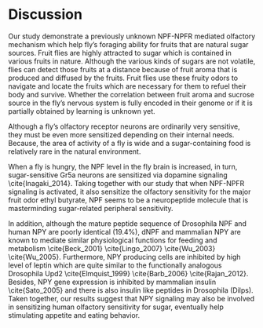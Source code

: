 # Discussion

Our study demonstrate a previously unknown NPF-NPFR mediated olfactory mechanism which help fly’s foraging ability for fruits that are natural sugar sources. Fruit flies are highly attracted to sugar which is contained in various fruits in nature. Although the various kinds of sugars are not volatile, flies can detect those fruits at a distance because of fruit aroma that is produced and diffused by the fruits. Fruit flies use these fruity odors to navigate and locate the fruits which are necessary for them to refuel their body and survive. Whether the correlation between fruit aroma and sucrose source in the fly’s nervous system is fully encoded in their genome or if it is partially obtained by learning is unknown yet.

Although a fly’s olfactory receptor neurons are ordinarily very sensitive, they must be even more sensitized depending on their internal needs. Because, the area of activity of a fly is wide and a sugar-containing food is relatively rare in the natural environment.

When a fly is hungry, the NPF level in the fly brain is increased, in turn, sugar-sensitive Gr5a neurons are sensitized via dopamine signaling \cite{Inagaki_2014}. Taking together with our study that when NPF-NPFR signaling is activated, it also sensitize the olfactory sensitivity for the major fruit odor ethyl butyrate, NPF seems to be a neuropeptide molecule that is masterminding sugar-related peripheral sensitivity. 

In addition, although the mature peptide sequence of Drosophila NPF and human NPY are poorly identical (19.4%), dNPF and mammalian NPY are known to mediate similar physiological functions for feeding and metabolism \cite{Beck_2001} \cite{Lingo_2007} \cite{Wu_2003} \cite{Wu_2005}. Furthermore, NPY producing cells are inhibited by high level of leptin which are quite similar to the functionally analogous Drosophila Upd2 \cite{Elmquist_1999} \cite{Barb_2006} \cite{Rajan_2012}. Besides, NPY gene expression is inhibited by mammalian insulin \cite{Sato_2005} and there is also insulin like peptides in Drosophila (Dilps). Taken together, our results suggest that NPY signaling may also be involved in sensitizing human olfactory sensitivity for sugar, eventually help stimulating appetite and eating behavior.
